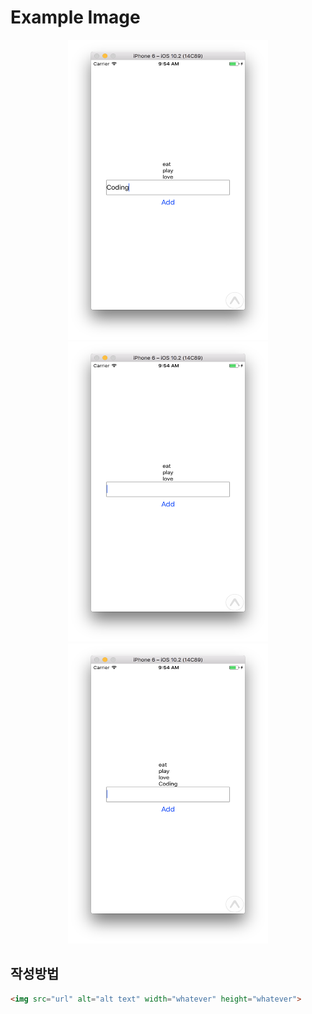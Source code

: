 # Example Image

<p align="center">
  <img src="img/example1.png" alt="example1" width="320" height="480" />
  <img src="img/example2.png" alt="example2" width="320" height="480" />
  <img src="img/example3.png" alt="example3" width="320" height="480" />
</p>

## 작성방법

```markdown
<img src="url" alt="alt text" width="whatever" height="whatever">
```